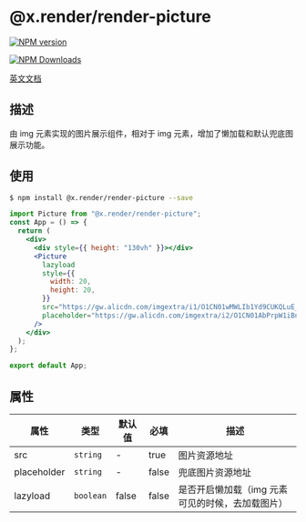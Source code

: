 # @x.render/render-picture

<p>
<a href="https://www.npmjs.com/package/@x.render/render-picture" target="__blank"><img src="https://img.shields.io/npm/v/@x.render/render-picture" alt="NPM version" /></a>

<a href="https://www.npmjs.com/package/@x.render/render-picture" target="__blank"><img src="https://img.shields.io/npm/dm/%40x.render%2Frender-picture" alt="NPM Downloads" /></a>

</p>

[英文文档](./README.md)

## 描述

由 img 元素实现的图片展示组件，相对于 img 元素，增加了懒加载和默认兜底图展示功能。

## 使用

```bash
$ npm install @x.render/render-picture --save
```

```jsx
import Picture from "@x.render/render-picture";
const App = () => {
  return (
    <div>
      <div style={{ height: "130vh" }}></div>
      <Picture
        lazyload
        style={{
          width: 20,
          height: 20,
        }}
        src="https://gw.alicdn.com/imgextra/i1/O1CN01wMWLIb1Yd9CUKQLuE_!!6000000003081-0-tps-1500-1444.jpg"
        placeholder="https://gw.alicdn.com/imgextra/i2/O1CN01AbPrpW1iBniCuIeJH_!!6000000004375-2-tps-200-200.png"
      />
    </div>
  );
};

export default App;
```

## 属性

| **属性**    | **类型**  | **默认值** | **必填** | **描述**                                         |
| ----------- | --------- | ---------- | -------- | ------------------------------------------------ |
| src         | `string`  | -          | true     | 图片资源地址                                     |
| placeholder | `string`  | -          | false    | 兜底图片资源地址                                 |
| lazyload    | `boolean` | false      | false    | 是否开启懒加载（img 元素可见的时候，去加载图片） |
